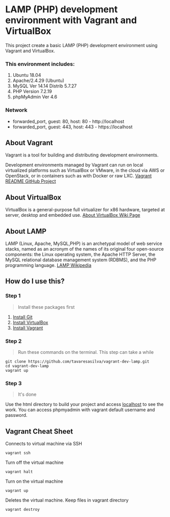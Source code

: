 # LAMP (PHP) development environment with Vagrant and VirtualBox

This project create a basic LAMP (PHP) development environment using Vagrant and VirtualBox.

### This environment includes:

1. Ubuntu 18.04
2. Apache/2.4.29 (Ubuntu)
3. MySQL Ver 14.14 Distrib 5.7.27
3. PHP Version 7.2.19
4. phpMyAdmin Ver 4.6

### Network

* forwarded_port, guest: 80, host: 80 - http://localhost
* forwarded_port, guest: 443, host: 443 - https://localhost

## About Vagrant

Vagrant is a tool for building and distributing development environments.

Development environments managed by Vagrant can run on local virtualized platforms such as VirtualBox or VMware, in the cloud via AWS or OpenStack, or in containers such as with Docker or raw LXC. [Vagrant README GitHub Project](https://github.com/hashicorp/vagrant/blob/master/README.md)

## About VirtualBox

VirtualBox is a general-purpose full virtualizer for x86 hardware, targeted at server, desktop and embedded use. [About VirtualBox Wiki Page](https://www.virtualbox.org/wiki/VirtualBox)

## About LAMP

LAMP (Linux, Apache, MySQL,PHP) is an archetypal model of web service stacks, named as an acronym of the names of its original four open-source components: the Linux operating system, the Apache HTTP Server, the MySQL relational database management system (RDBMS), and the PHP programming language. [LAMP Wikipedia](https://en.wikipedia.org/wiki/LAMP_(software_bundle))

## How do I use this?

### Step 1
> Install these packages first

1. [Install Git](https://git-scm.com/downloads)
2. [Install VirtualBox](https://www.virtualbox.org/wiki/Downloads)  
3. [Install Vagrant](https://www.vagrantup.com/downloads.html)  

### Step 2
> Run these commands on the terminal. This step can take a while

```
git clone https://github.com/tavaresasilva/vagrant-dev-lamp.git
cd vagrant-dev-lamp
vagrant up
```

### Step 3
> It's done

Use the html directory to build your project and access [localhost](http://localhost) to see the work. You can access phpmyadmin with vagrant default username and password.

## Vagrant Cheat Sheet

Connects to virtual machine via SSH
```
vagrant ssh
```

Turn off the virtual machine
```
vagrant halt
```

Turn on the virtual machine
```
vagrant up
```

Deletes the virtual machine. Keep files in vagrant directory
```
vagrant destroy
```

